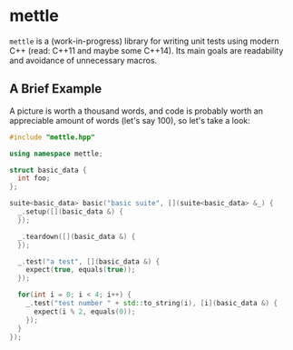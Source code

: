 # mettle

`mettle` is a (work-in-progress) library for writing unit tests using modern
C++ (read: C++11 and maybe some C++14). Its main goals are readability and
avoidance of unnecessary macros.

## A Brief Example

A picture is worth a thousand words, and code is probably worth an appreciable
amount of words (let's say 100), so let's take a look:

```c++
#include "mettle.hpp"

using namespace mettle;

struct basic_data {
  int foo;
};

suite<basic_data> basic("basic suite", [](suite<basic_data> &_) {
  _.setup([](basic_data &) {
  });

  _.teardown([](basic_data &) {
  });

  _.test("a test", [](basic_data &) {
    expect(true, equals(true));
  });

  for(int i = 0; i < 4; i++) {
    _.test("test number " + std::to_string(i), [i](basic_data &) {
      expect(i % 2, equals(0));
    });
  }
});
```
